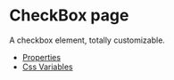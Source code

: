 # CheckBox page

A checkbox element, totally customizable.

- [Properties](props.md)
- [Css Variables](css-vars.md)
